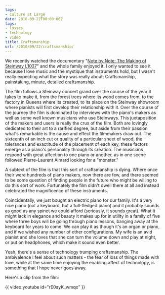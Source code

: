 ```yaml
---
tags:
- Culture at Large
date: 2010-09-22T00:00:00Z
tags:
- losses
- technology
- video
title: Craftsmanship
url: /2010/09/22/craftsmanship/
---
```


We recently watched the documentary "<a href="http://www.notebynotethemovie.com/">Note by Note: The Making of Steinway L1037</a>" and the whole family enjoyed it. I only wanted to see it because I love music and the mystique that instruments hold, but I wasn't really expecting what the story was really about: Craftsmanship, painstaking, minute, detailed craftsmanship.

The film follows a Steinway concert grand over the course of the year it takes to make it, from the forest trees where its wood comes from, to the factory in Queens where its created, to its place on the Steinway showroom where pianists will first develop their relationship with it. Over the course of the journey the film is dominated by interviews with the piano's makers as well as some well known musicians who use Steinways. This juxtaposition of the makers and users is really the crux of the film. Both are lovingly dedicated to their art to a rarified degree, but aside from their passion what's remarkable is the cause and effect the filmmakers draw out. The sixteenth of an inch cut or quality of a particular sheet of wood, the tolerances and exactitude of the placement of each key, these factors emerge as a piano's personality through its creation. The musicians respond with great affection to one piano or another, as in one scene followed Pierre-Laurent Aimard looking for a "monster."

A subtext of the film is that this sort of craftsmanship is dying. Where once their were hundreds of piano makers, now there are few, and there seemed to be some question of finding people in the future who might be willing to do this sort of work. Fortunately the film didn't dwell there at all and instead celebrated the magnificence of these instruments.

Coincidentally, we just bought an electric piano for our family. It's a very nice piano (not a keyboard, but a full-fledged piano) and it probably sounds as good as any spinet we could afford (seriously, it sounds great). What it might lack in elegance and beauty it makes up for in utility in a family of five where three boys will be going through piano lessons, banging away at the keyboard for years to come. We can play it as though it's an organ or piano, and if we wished any number of other configurations. My wife is an avid pianist and she loves that she can turn the volume down and play at night, or put on headphones, which make it sound even better.

Yeah, there's a sense of technology trumping craftsmanship. The ambivalence I feel about such matters - the fear of loss of things made with love, while at the same time enjoying the enabling affect of technology, is something that I hope never goes away.

Here's a clip from the film:

{{ video:youtube id="rE0ayK_wmqo" }}

